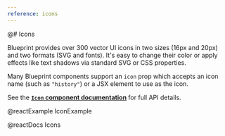 ```yaml
---
reference: icons
---
```


@# Icons

Blueprint provides over 300 vector UI icons in two sizes (16px and 20px) and two formats (SVG and fonts).
It's easy to change their color or apply effects like text shadows via standard SVG or CSS properties.

Many Blueprint components support an `icon` prop which accepts an icon name (such as `"history"`) or a JSX element to use as the icon.

<div class="@ns-callout @ns-intent-primary @ns-icon-info-sign">

See the [**`Icon` component documentation**](#core/components/icon) for full API details.
</div>

@reactExample IconExample

@reactDocs Icons
